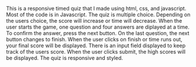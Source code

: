This is a responsive timed quiz that I made using html, css, and javascript. Most of the code is in Javascript. The quiz is multiple choice. Depending on the users choice, the score will increase or time will decrease. When the user starts the game, one question and four answers are diplayed at a time. To confirm the answer, press the next button. On the last question, the next button changes to finish. When the user clicks on finish or time runs out, your final score will be displayed. There is an input field displayed to keep track of the users score. When the user clicks submit, the high scores will be displayed. The quiz is responsive and styled.
